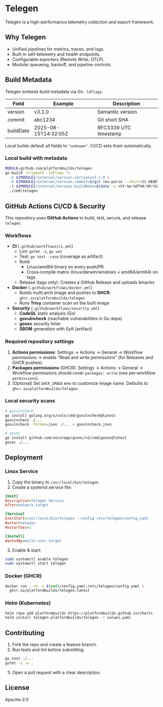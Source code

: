 # Telegen

Telegen is a high-performance telemetry collection and export framework.

## Why Telegen
- Unified pipelines for metrics, traces, and logs.
- Built-in self-telemetry and health endpoints.
- Configurable exporters (Remote Write, OTLP).
- Modular queueing, backoff, and pipeline controls.

## Build Metadata
Telegen embeds build metadata via Go `-ldflags`:

| Field      | Example                    | Description                         |
|------------|----------------------------|-------------------------------------|
| version    | v3.1.0                     | Semantic version                    |
| commit     | abc1234                    | Git short SHA                       |
| buildDate  | 2025-08-15T14:32:05Z       | RFC3339 UTC timestamp               |

Local builds default all fields to `"unknown"`. CI/CD sets them automatically.

### Local build with metadata
```bash
MODULE=github.com/platformbuilds/telegen
go build -trimpath -ldflags "\
  -X ${MODULE}/internal/version.version=v3.1.0 \
  -X ${MODULE}/internal/version.commit=$(git rev-parse --short=12 HEAD) \
  -X ${MODULE}/internal/version.buildDate=$(date -u +%Y-%m-%dT%H:%M:%SZ)" \
  ./cmd/telegen
```

## GitHub Actions CI/CD & Security

This repository uses **GitHub Actions** to build, test, secure, and release `telegen`.

### Workflows
- **CI** (`.github/workflows/ci.yml`)
  - Lint: `gofmt -s`, `go vet`
  - Test: `go test -race` (coverage as artifact)
  - Build:
    - Linux/amd64 binary on every push/PR
    - Cross‑compile matrix (linux/darwin/windows × amd64/arm64) on tags
  - Release (tags only): Creates a GitHub Release and uploads binaries
- **Docker** (`.github/workflows/docker.yml`)
  - Builds multi‑arch image and pushes to **GHCR**: `ghcr.io/platformbuilds/telegen`
  - Runs **Trivy** container scan on the built image
- **Security** (`.github/workflows/security.yml`)
  - **CodeQL** static analysis (Go)
  - **govulncheck** (reachable vulnerabilities in Go deps)
  - **gosec** security linter
  - **SBOM** generation with Syft (artifact)

### Required repository settings
1. **Actions permissions**: Settings → Actions → General → Workflow permissions → enable “Read and write permissions” (for Releases and GHCR pushes).
2. **Packages permissions** (GHCR): Settings → Actions → General → Workflow permissions should cover `packages: write` (see per‑workflow `permissions`).
3. (Optional) Set `GHCR_IMAGE` env to customize image name. Defaults to `ghcr.io/platformbuilds/telegen`.

### Local security scans
```bash
# govulncheck
go install golang.org/x/vuln/cmd/govulncheck@latest
govulncheck ./...
govulncheck -format=json ./... > govulncheck.json

# gosec
go install github.com/securego/gosec/v2/cmd/gosec@latest
gosec ./...
```

## Deployment

### Linux Service
1. Copy the binary to `/usr/local/bin/telegen`.
2. Create a systemd service file:
```ini
[Unit]
Description=Telegen Service
After=network.target

[Service]
ExecStart=/usr/local/bin/telegen --config /etc/telegen/config.yaml
Restart=always
RestartSec=3

[Install]
WantedBy=multi-user.target
```
3. Enable & start:
```bash
sudo systemctl enable telegen
sudo systemctl start telegen
```

### Docker (GHCR)
```bash
docker run --rm -v $(pwd)/config.yaml:/etc/telegen/config.yaml \
  ghcr.io/platformbuilds/telegen:latest
```

### Helm (Kubernetes)
```bash
helm repo add platformbuilds https://platformbuilds.github.io/charts
helm install telegen platformbuilds/telegen -f values.yaml
```

## Contributing
1. Fork the repo and create a feature branch.
2. Run tests and lint before submitting:
```bash
go test ./...
gofmt -s -w .
```
3. Open a pull request with a clear description.

## License
Apache-2.0
